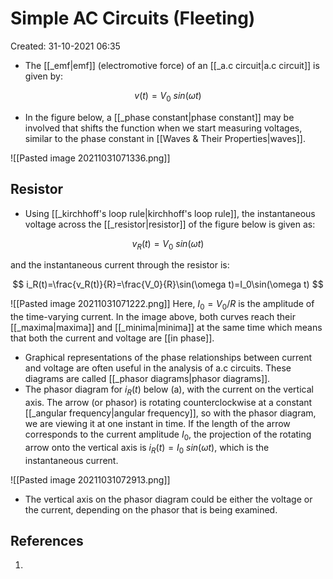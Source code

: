 # Simple AC Circuits (Fleeting)
Created: 31-10-2021 06:35

* The [[_emf|emf]] (electromotive force) of an [[_a.c circuit|a.c circuit]]  is given by:

$$
v(t)=V_0\ sin(\omega t)
$$

* In the figure below, a [[_phase constant|phase constant]] may be involved that shifts the function when we start measuring voltages, similar to the phase constant in [[Waves  & Their Properties|waves]].

![[Pasted image 20211031071336.png]]
## Resistor
* Using [[_kirchhoff's loop rule|kirchhoff's loop rule]], the instantaneous voltage across the [[_resistor|resistor]] of the figure below is given as:

$$
v_R(t)=V_0\ sin(\omega t)
$$

and the instantaneous current through the resistor is:

$$ 
i_R(t)=\frac{v_R(t)}{R}=\frac{V_0}{R}\sin(\omega t)=I_0\sin(\omega t)
$$

![[Pasted image 20211031071222.png]]
Here, $I_0=V_0/R$ is the amplitude of the time-varying current. In the image above, both curves reach their [[_maxima|maxima]] and [[_minima|minima]] at the same time which means that both the current and voltage are [[in phase]].

* Graphical representations of the phase relationships between current and voltage are often useful in the analysis of a.c circuits. These diagrams are called [[_phasor diagrams|phasor diagrams]].
* The phasor diagram for $i_R(t)$ below (a), with the current on the vertical axis. The arrow (or phasor) is rotating counterclockwise at a constant [[_angular frequency|angular frequency]], so with the phasor diagram, we are viewing it at one instant in time. If the length of the arrow corresponds to the current amplitude $I_0$, the projection of the rotating arrow onto the vertical axis is $i_R(t)=I_0\ sin(\omega t)$, which is the instantaneous current.

![[Pasted image 20211031072913.png]]
* The vertical axis on the phasor diagram could be either the voltage or the current, depending on the phasor that is being examined.
## References
1. 